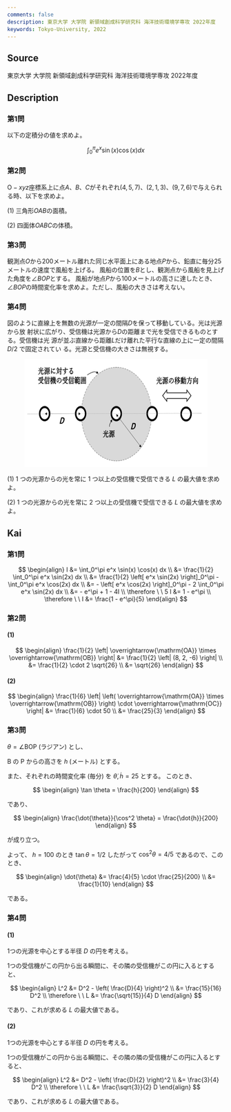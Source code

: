 ```yaml
---
comments: false
description: 東京大学 大学院 新領域創成科学研究科 海洋技術環境学専攻 2022年度
keywords: Tokyo-University, 2022
---
```


## **Source**
東京大学 大学院 新領域創成科学研究科 海洋技術環境学専攻 2022年度

## **Description**
### 第1問
以下の定積分の値を求めよ。

$$
\int_0^{\pi} e^x \sin(x) \cos(x) dx
$$

### 第2問
$\text{O} - xyz$座標系上に点$A$、$B$、$C$がそれぞれ$(4, 5, 7)$、$(2, 1, 3)$、$(9, 7, 6)$で与えられる時、以下を求めよ。

(1) 三角形$OAB$の面積。

(2) 四面体$OABC$の体積。


### 第3問
観測点$O$から$200$メートル離れた同じ水平面上にある地点$P$から、鉛直に毎分$25$メートルの速度で風船を上げる。
風船の位置を$B$とし、観測点から風船を見上げた角度を$\angle BOP$とする。
風船が地点$P$から$100$メートルの高さに達したとき、$\angle BOP$の時間変化率を求めよ。ただし、風船の大きさは考えない。

### 第4問
図のように直線上を無数の光源が一定の間隔$D$を保って移動している。光は光源から放
射状に広がり、受信機は光源から$D$の距離まで光を受信できるものとする。受信機は光
源が並ぶ直線から距離$L$だけ離れた平行な直線の上に一定の間隔 $D/2$ で固定されてい
る。光源と受信機の大きさは無視する。

<figure style="text-align:center;">
  <img src="https://raw.githubusercontent.com/Myyura/the_kai_project_assets/main/kakomonn/tokyo_university/frontier_sciences/otpe_2022_all_p4_1.png" width="500" height="250" alt=""/>
</figure>

(1) $1$ つの光源からの光を常に $1$ つ以上の受信機で受信できる $L$ の最大値を求めよ。

(2) $1$ つの光源からの光を常に $2$ つ以上の受信機で受信できる $L$ の最大値を求めよ。


## **Kai**
### 第1問

$$
\begin{align}
I
&= \int_0^\pi e^x \sin(x) \cos(x) dx
\\
&= \frac{1}{2} \int_0^\pi e^x \sin(2x) dx
\\
&= \frac{1}{2} \left[ e^x \sin(2x) \right]_0^\pi - \int_0^\pi e^x \cos(2x) dx
\\
&= - \left[ e^x \cos(2x) \right]_0^\pi - 2 \int_0^\pi e^x \sin(2x) dx
\\
&= - e^\pi + 1 - 4I
\\
\therefore \ \ 
5 I &= 1 - e^\pi
\\
\therefore \ \ 
I &= \frac{1 - e^\pi}{5}
\end{align}
$$

### 第2問
#### (1)

$$
\begin{align}
\frac{1}{2}
\left|
\overrightarrow{\mathrm{OA}} \times \overrightarrow{\mathrm{OB}}
\right|
&= \frac{1}{2} \left| (8, 2, -6) \right|
\\
&= \frac{1}{2} \cdot 2 \sqrt{26}
\\
&= \sqrt{26}
\end{align}
$$

#### (2)

$$
\begin{align}
\frac{1}{6}
\left|
\left( \overrightarrow{\mathrm{OA}} \times \overrightarrow{\mathrm{OB}} \right)
\cdot \overrightarrow{\mathrm{OC}}
\right|
&= \frac{1}{6} \cdot 50
\\
&= \frac{25}{3}
\end{align}
$$

### 第3問
$\theta = \angle \mathrm{BOP}$ (ラジアン) とし、

$\mathrm{B}$ の $\mathrm{P}$ からの高さを $h$ (メートル) とする。

また、それぞれの時間変化率 (毎分) を $\dot{\theta}, \dot{h} = 25$ とする。
このとき、

$$
\begin{align}
\tan \theta = \frac{h}{200}
\end{align}
$$

であり、

$$
\begin{align}
\frac{\dot{\theta}}{\cos^2 \theta} = \frac{\dot{h}}{200}
\end{align}
$$

が成り立つ。

よって、 $h=100$ のとき $\tan \theta = 1/2$ したがって
$\cos^2 \theta = 4/5$ であるので、このとき、

$$
\begin{align}
\dot{\theta}
&= \frac{4}{5} \cdot \frac{25}{200}
\\
&= \frac{1}{10}
\end{align}
$$

である。

### 第4問
#### (1)
1つの光源を中心とする半径 $D$ の円を考える。

1つの受信機がこの円から出る瞬間に、その隣の受信機がこの円に入るとすると、

$$
\begin{align}
L^2
&= D^2 - \left( \frac{D}{4} \right)^2
\\
&= \frac{15}{16} D^2
\\
\therefore \ \ 
L &= \frac{\sqrt{15}}{4} D
\end{align}
$$

であり、これが求める $L$ の最大値である。

#### (2)
1つの光源を中心とする半径 $D$ の円を考える。

1つの受信機がこの円から出る瞬間に、その隣の隣の受信機がこの円に入るとすると、

$$
\begin{align}
L^2
&= D^2 - \left( \frac{D}{2} \right)^2
\\
&= \frac{3}{4} D^2
\\
\therefore \ \ 
L &= \frac{\sqrt{3}}{2} D
\end{align}
$$

であり、これが求める $L$ の最大値である。